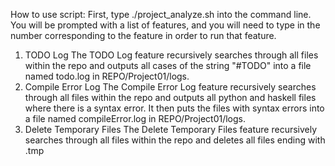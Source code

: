 How to use script:
First, type ./project_analyze.sh into the command line. You will be prompted with a list of features, and you will
need to type in the number corresponding to the feature in order to run that feature.
1. TODO Log
	The TODO Log feature recursively searches through all files within the repo and outputs all cases of the 
	string "#TODO" into a file named todo.log in REPO/Project01/logs.
2. Compile Error Log
	The Compile Error Log feature recursively searches through all files within the repo and outputs all python
	and haskell files where there is a syntax error. It then puts the files with syntax errors into a file named
	compileError.log in REPO/Project01/logs.
3. Delete Temporary Files
	The Delete Temporary Files feature recursively searches through all files within the repo and deletes all
	files ending with .tmp

